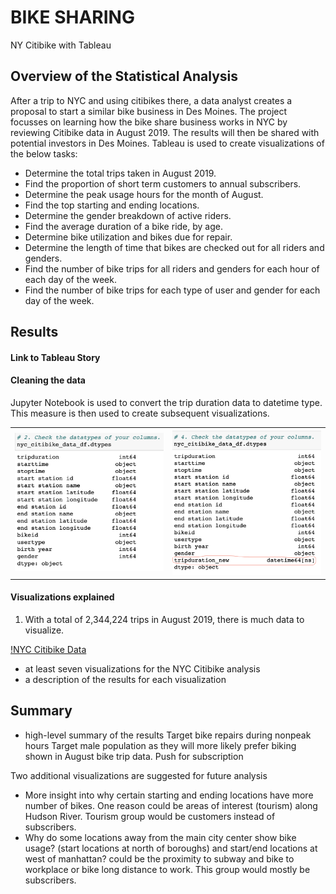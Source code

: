 # BIKE SHARING

NY Citibike with Tableau

## Overview of the Statistical Analysis

After a trip to NYC and using citibikes there, a data analyst creates a proposal to start a similar bike business in Des Moines. The project focusses on learning how the bike share business works in NYC by reviewing Citibike data in August 2019. The results will then be shared with potential investors in Des Moines. Tableau is used to create visualizations of the below tasks:
- Determine the total trips taken in August 2019.
- Find the proportion of short term customers to annual subscribers.
- Determine the peak usage hours for the month of August.
- Find the top starting and ending locations.
- Determine the gender breakdown of active riders.
- Find the average duration of a bike ride, by age.
- Determine bike utilization and bikes due for repair.
- Determine the length of time that bikes are checked out for all riders and genders.
- Find the number of bike trips for all riders and genders for each hour of each day of the week.
- Find the number of bike trips for each type of user and gender for each day of the week.

## Results

#### Link to Tableau Story

#### Cleaning the data

Jupyter Notebook is used to convert the trip duration data to datetime type. This measure is then used to create subsequent visualizations.
<table>
 <tr>
   <td><img src="images/tripduration_original.png" width="500"/></td>
  <td><img src="images/tripduration_new.png" width="500"/></td>
 </tr>
</table>

#### Visualizations explained

1. With a total of 2,344,224 trips in August 2019, there is much data to visualize.

[!NYC Citibike Data](images/bike_data_overview.png "NYC Citibike Data")

- at least seven visualizations for the NYC Citibike analysis
- a description of the results for each visualization

## Summary

- high-level summary of the results
 Target bike repairs during nonpeak hours
 Target male population as they will more likely prefer biking shown in August bike trip data.
 Push for subscription
 
 
Two additional visualizations are suggested for future analysis
- More insight into why certain starting and ending locations have more number of bikes. 
One reason could be areas of interest (tourism) along Hudson River. Tourism group would be customers instead of subscribers.
- Why do some locations away from the main city center show bike usage? (start locations at north of boroughs) and start/end locations at west of manhattan? could be the proximity to subway and bike to workplace or bike long distance to work. This group would mostly be subscribers.
